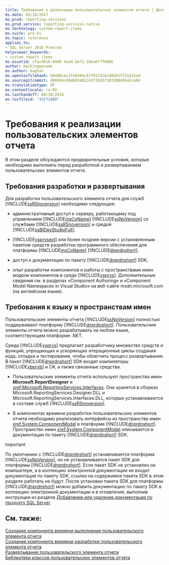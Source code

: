 ```yaml
---
title: Требования к реализации пользовательских элементов отчета | Документы Майкрософт
ms.date: 03/14/2017
ms.prod: reporting-services
ms.prod_service: reporting-services-native
ms.technology: custom-report-items
ms.suite: pro-bi
ms.topic: reference
applies_to:
- SQL Server 2016 Preview
helpviewer_keywords:
- custom report items
ms.assetid: cfacd816-00d6-4a3d-be72-1bba6f7f6886
author: markingmyname
ms.author: maghan
ms.openlocfilehash: b0dd8cbc1fe8504c81f01741b1d8b01f37a321ad
ms.sourcegitcommit: d96b94c60d88340224371926f283200496a5ca64
ms.translationtype: HT
ms.contentlocale: ru-RU
ms.lasthandoff: 08/30/2018
ms.locfileid: "43271888"
---
```

# <a name="custom-report-item-implementation-requirements"></a>Требования к реализации пользовательских элементов отчета
  В этом разделе обсуждаются предварительные условия, которые необходимо выполнить перед разработкой и развертыванием пользовательских элементов отчета.  
  
## <a name="development-and-deployment-requirements"></a>Требования разработки и развертывания  
 Для разработки пользовательского элемента отчета для служб [!INCLUDE[ssRSnoversion](../../includes/ssrsnoversion-md.md)] необходимо следующее:  
  
-   административный доступ к серверу, работающему под управлением [!INCLUDE[msCoName](../../includes/msconame-md.md)] [!INCLUDE[ssNoVersion](../../includes/ssnoversion-md.md)] со службами [!INCLUDE[ssRSnoversion](../../includes/ssrsnoversion-md.md)] и средой [!INCLUDE[ssBIDevStudioFull](../../includes/ssbidevstudiofull-md.md)];  
  
-   [!INCLUDE[vsprvsext](../../includes/vsprvsext-md.md)] или более поздние версии с установленным пакетом средств разработки программного обеспечения для платформы [!INCLUDE[msCoName](../../includes/msconame-md.md)] [!INCLUDE[dnprdnshort](../../includes/dnprdnshort-md.md)];  
  
-   доступ к документации по пакету [!INCLUDE[dnprdnshort](../../includes/dnprdnshort-md.md)] SDK;  
  
-   опыт разработки компонентов и работы с пространствами имен модели компонентов в среде [!INCLUDE[vsprvs](../../includes/vsprvs-md.md)]. Дополнительные сведения см. в разделах «Component Authoring» и «Component Model Namespaces in Visual Studio» на веб-сайте msdn.microsoft.com (на английском языке).  
  
## <a name="language-and-namespace-requirements"></a>Требования к языку и пространствам имен  
 Пользовательские элементы отчета [!INCLUDE[ssNoVersion](../../includes/ssnoversion-md.md)] полностью поддерживают платформу [!INCLUDE[dnprdnshort](../../includes/dnprdnshort-md.md)]. Пользовательские элементы отчета можно разрабатывать на любом языке, соответствующем платформе .NET.  
  
 Среда [!INCLUDE[vsprvs](../../includes/vsprvs-md.md)] предлагает разработчику множество средств и функций, упрощающих и ускоряющих итерационные циклы создания кода, отладки и тестирования, чтобы облегчить процесс развертывания. В пакет [!INCLUDE[dnprdnshort](../../includes/dnprdnshort-md.md)] SDK входят компиляторы [!INCLUDE[vbprvb](../../includes/vbprvb-md.md)] и C#, а также связанные средства.  
  
-   Пользовательские элементы отчета используют пространства имен **Microsoft.ReportDesigner** и <xref:Microsoft.ReportingServices.Interfaces>. Они хранятся в сборках Microsoft.ReportingServices.Designer.DLL и Microsoft.ReportingServices.Interfaces.DLL, которые устанавливаются в составе служб [!INCLUDE[ssRSnoversion](../../includes/ssrsnoversion-md.md)].  
  
-   В компонентах времени разработки пользовательских элементов отчета необходимо реализовать интерфейсы из пространства имен <xref:System.ComponentModel> в платформе [!INCLUDE[dnprdnshort](../../includes/dnprdnshort-md.md)]. Пространство имен <xref:System.ComponentModel> описывается в документации по пакету [!INCLUDE[dnprdnshort](../../includes/dnprdnshort-md.md)] SDK.  
  
> [!IMPORTANT]  
>  По умолчанию с [!INCLUDE[dnprdnshort](../../includes/dnprdnshort-md.md)] устанавливается платформа [!INCLUDE[ssNoVersion](../../includes/ssnoversion-md.md)], но не устанавливается пакет SDK для платформы [!INCLUDE[dnprdnshort](../../includes/dnprdnshort-md.md)]. Если пакет SDK не установлен на компьютере, а в коллекцию электронной документации не входит документация по пакету SDK, ссылки на содержимое пакета SDK в этом разделе работать не будут. После установки пакета SDK для платформы [!INCLUDE[dnprdnshort](../../includes/dnprdnshort-md.md)] можно добавить документацию по пакету SDK в коллекцию электронной документации и в оглавление, выполнив инструкции из раздела [Добавление или удаление документации по продукту SQL Server](http://msdn.microsoft.com/library/ef798cc8-87cf-4d60-a7bf-9e061bdd0052).  
  
## <a name="see-also"></a>См. также:  
 [Создание компонента времени выполнения пользовательского элемента отчета](../../reporting-services/custom-report-items/creating-a-custom-report-item-run-time-component.md)   
 [Создание компонента времени разработки пользовательского элемента отчета](../../reporting-services/custom-report-items/creating-a-custom-report-item-design-time-component.md)   
 [Развертывание пользовательского элемента отчета](../../reporting-services/custom-report-items/how-to-deploy-a-custom-report-item.md)   
 [Библиотеки классов пользовательских элементов отчета](../../reporting-services/custom-report-items/custom-report-item-class-libraries.md)  
  
  

